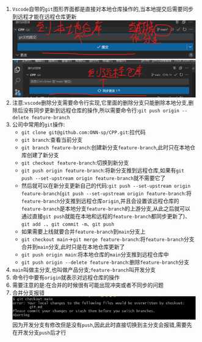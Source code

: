 1. `Vscode`自带的`git`图形界面都是直接对本地仓库操作的,当本地提交后需要同步到远程才能在远程仓库更新
   ![](2025-05-25-10-02-30.png)
   ![](2025-05-25-10-03-13.png)
2. 注意:`vscode`删除分支需要命令行实现,它里面的删除分支只能删除本地分支,删除后没有同步更新到远程仓库的操作,所以需要命令行:`git push origin --delete feature-branch`
3. 公司中常用的`git`操作:
   * `git clone git@github.com:ONN-sp/CPP.git`:拉代码
   * `git branch`:查看当前分支
   * `git branch feature-branch`:创建新分支`feature-branch`,此时只在本地仓库创建了新分支
   * `git checkout feature-branch`:切换到新分支
   * `git push origin feature-branch`:将新分支推到远程仓库,如果有`git push --set-upstream origin feature-branch`就不需要它了
   * 然后就可以在新分支更新自己的代码:`git push --set-upstream origin feature-branch`(`git push --set-upstream origin feature-branch`:将`feature-branch`分支推到远程仓库`origin`,并且会设置该远程仓库的`feature-branch`是本地分支`feature-branch`的上游分支,从此之后就可以通过直接`git push`就能在本地和远程的`feature-branch`都同步更新了)、`git add .`、`git commit -m`、`git push`
   * 如果需要上线就要合并`feature-branch`到`main`分支上
   * `git checkout main`->`git merge feature-branch`:将`feature-branch`分支合并到`main`分支,此时只是在本地仓库更新了
   * `git push origin main`:将本地仓库的`main`分支推到远程仓库中
   * `git push origin --delete feature-branch`:删除`feature-branch`分支
4. `main`叫做主分支,也叫做产品分支;`feature-branch`叫开发分支
5. 命令行中要有`origin`就表示对远程仓库的操作
6. 需要注意的是:在合并的时候很有可能出现冲突或者不同步的问题
7. 合并分支报错
   ![](2025-05-25-10-43-45.png)
   因为开发分支有修改但是没有`push`,因此此时直接切换到主分支会报错,需要先在开发分支`push`后才行
   